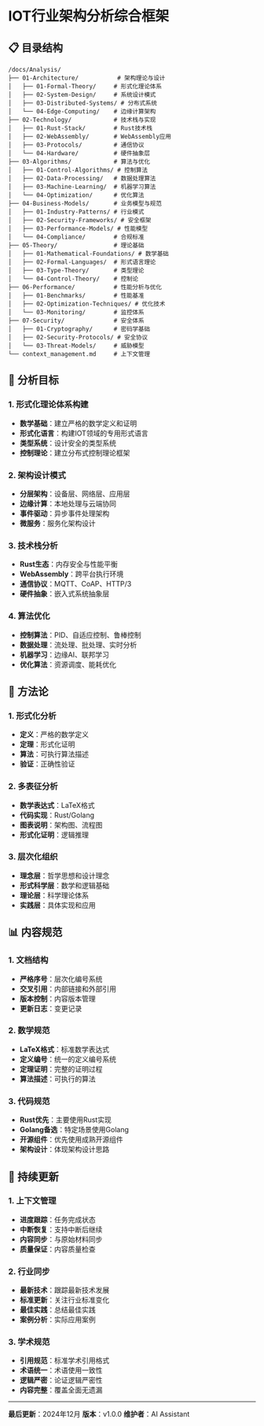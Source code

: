 # IOT行业架构分析综合框架

## 📋 目录结构

```
/docs/Analysis/
├── 01-Architecture/           # 架构理论与设计
│   ├── 01-Formal-Theory/     # 形式化理论体系
│   ├── 02-System-Design/     # 系统设计模式
│   ├── 03-Distributed-Systems/ # 分布式系统
│   └── 04-Edge-Computing/    # 边缘计算架构
├── 02-Technology/            # 技术栈与实现
│   ├── 01-Rust-Stack/        # Rust技术栈
│   ├── 02-WebAssembly/       # WebAssembly应用
│   ├── 03-Protocols/         # 通信协议
│   └── 04-Hardware/          # 硬件抽象层
├── 03-Algorithms/            # 算法与优化
│   ├── 01-Control-Algorithms/ # 控制算法
│   ├── 02-Data-Processing/   # 数据处理算法
│   ├── 03-Machine-Learning/  # 机器学习算法
│   └── 04-Optimization/      # 优化算法
├── 04-Business-Models/       # 业务模型与规范
│   ├── 01-Industry-Patterns/ # 行业模式
│   ├── 02-Security-Frameworks/ # 安全框架
│   ├── 03-Performance-Models/ # 性能模型
│   └── 04-Compliance/        # 合规标准
├── 05-Theory/                # 理论基础
│   ├── 01-Mathematical-Foundations/ # 数学基础
│   ├── 02-Formal-Languages/  # 形式语言理论
│   ├── 03-Type-Theory/       # 类型理论
│   └── 04-Control-Theory/    # 控制论
├── 06-Performance/           # 性能分析与优化
│   ├── 01-Benchmarks/        # 性能基准
│   ├── 02-Optimization-Techniques/ # 优化技术
│   └── 03-Monitoring/        # 监控体系
├── 07-Security/              # 安全体系
│   ├── 01-Cryptography/      # 密码学基础
│   ├── 02-Security-Protocols/ # 安全协议
│   └── 03-Threat-Models/     # 威胁模型
└── context_management.md     # 上下文管理
```

## 🎯 分析目标

### 1. 形式化理论体系构建
- **数学基础**：建立严格的数学定义和证明
- **形式化语言**：构建IOT领域的专用形式语言
- **类型系统**：设计安全的类型系统
- **控制理论**：建立分布式控制理论框架

### 2. 架构设计模式
- **分层架构**：设备层、网络层、应用层
- **边缘计算**：本地处理与云端协同
- **事件驱动**：异步事件处理架构
- **微服务**：服务化架构设计

### 3. 技术栈分析
- **Rust生态**：内存安全与性能平衡
- **WebAssembly**：跨平台执行环境
- **通信协议**：MQTT、CoAP、HTTP/3
- **硬件抽象**：嵌入式系统抽象层

### 4. 算法优化
- **控制算法**：PID、自适应控制、鲁棒控制
- **数据处理**：流处理、批处理、实时分析
- **机器学习**：边缘AI、联邦学习
- **优化算法**：资源调度、能耗优化

## 🔬 方法论

### 1. 形式化分析
- **定义**：严格的数学定义
- **定理**：形式化证明
- **算法**：可执行算法描述
- **验证**：正确性验证

### 2. 多表征分析
- **数学表达式**：LaTeX格式
- **代码实现**：Rust/Golang
- **图表说明**：架构图、流程图
- **形式化证明**：逻辑推理

### 3. 层次化组织
- **理念层**：哲学思想和设计理念
- **形式科学层**：数学和逻辑基础
- **理论层**：科学理论体系
- **实践层**：具体实现和应用

## 📊 内容规范

### 1. 文档结构
- **严格序号**：层次化编号系统
- **交叉引用**：内部链接和外部引用
- **版本控制**：内容版本管理
- **更新日志**：变更记录

### 2. 数学规范
- **LaTeX格式**：标准数学表达式
- **定义编号**：统一的定义编号系统
- **定理证明**：完整的证明过程
- **算法描述**：可执行的算法

### 3. 代码规范
- **Rust优先**：主要使用Rust实现
- **Golang备选**：特定场景使用Golang
- **开源组件**：优先使用成熟开源组件
- **架构设计**：体现架构设计思路

## 🚀 持续更新

### 1. 上下文管理
- **进度跟踪**：任务完成状态
- **中断恢复**：支持中断后继续
- **内容同步**：与原始材料同步
- **质量保证**：内容质量检查

### 2. 行业同步
- **最新技术**：跟踪最新技术发展
- **标准更新**：关注行业标准变化
- **最佳实践**：总结最佳实践
- **案例分析**：实际应用案例

### 3. 学术规范
- **引用规范**：标准学术引用格式
- **术语统一**：术语使用一致性
- **逻辑严密**：论证逻辑严密性
- **内容完整**：覆盖全面无遗漏

---

**最后更新**：2024年12月
**版本**：v1.0.0
**维护者**：AI Assistant

